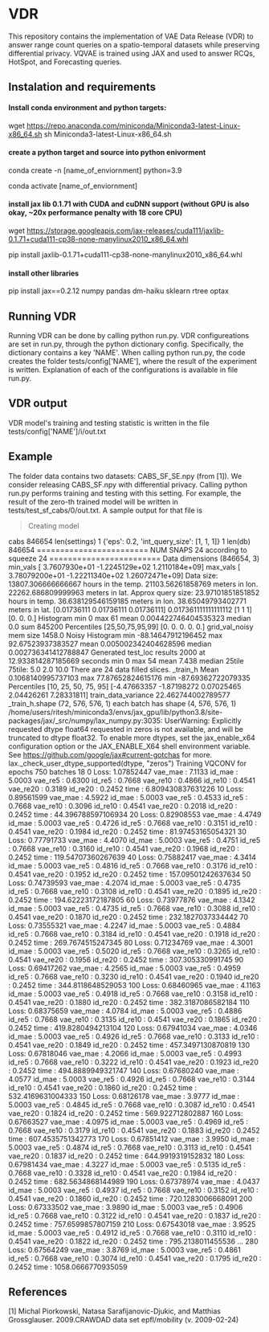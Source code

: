 # VDR
This repository contains the implementation of VAE Data Release (VDR) to answer range count queries on a spatio-temporal datasets while preserving differential privacy. VQVAE is trained using JAX and used to answer RCQs, HotSpot, and Forecasting queries.

## Instalation and requirements

#### Install conda environment and python targets:
wget https://repo.anaconda.com/miniconda/Miniconda3-latest-Linux-x86_64.sh
sh Miniconda3-latest-Linux-x86_64.sh

#### create a python target and source into python enivorment
conda create -n [name_of_enviornment] python=3.9

conda activate [name_of_enviornment]

#### install jax lib 0.1.71 with CUDA and cuDNN support  (without GPU is also okay, ~20x performance penalty with 18 core CPU) 
wget https://storage.googleapis.com/jax-releases/cuda111/jaxlib-0.1.71+cuda111-cp38-none-manylinux2010_x86_64.whl

pip install jaxlib-0.1.71+cuda111-cp38-none-manylinux2010_x86_64.whl

#### install other libraries
pip install jax==0.2.12 numpy pandas dm-haiku sklearn rtree optax

## Running VDR
Running VDR can be done by calling python run.py. VDR configureations are set in run.py, through the python dictionary config. Specifically, the dictionary contains a key 'NAME'. When calling python run.py, the code creates the folder tests/config['NAME'], where the result of the experiment is written. Explanation of each of the configurations is available in file run.py.

## VDR output
VDR model's training and testing statistic is written in the file tests/config['NAME']/i/out.txt

## Example
The folder data contains two datasets: CABS_SF_SE.npy (from [1]). We consider releasing CABS_SF.npy with differential privacy. Calling python run.py performs training and testing with this setting. For example, the result of the zero-th trained model will be written in tests/test_sf_cabs/0/out.txt. A sample output for that file is 

>Creating model 

cabs 846654 len(settings) 1
{'eps': 0.2, 'int_query_size': [1, 1, 1]}
1
len(db) 846654
======================== NUM SNAPS  24 according to squeeze 24 ========================
Data dimensions (846654, 3) min_vals  [ 3.7607930e+01 -1.2245129e+02  1.2110184e+09] max_vals  [ 3.78079200e+01 -1.22211340e+02  1.26072471e+09]
Data size: 13807.306666666667 hours in the temp. 21103.56261858769 meters in lon. 22262.686809999963 meters in lat.
Approx query size: 23.97101851851852 hours in temp. 36.638129546159185 meters in lon. 38.65049793402771 meters in lat.
[0.01736111 0.01736111 0.01736111] 0.017361111111111112
[1 1 1] [0. 0. 0.]
Histogram min 0  max 61  mean 0.004422746404535323 median 0.0 sum 845200  Percentiles [25,50,75,95,99] [0. 0. 0. 0. 0.]
grid_val_noisy mem size 1458.0
Noisy Histogram min -88.14647912196452  max 92.67523937383527  mean 0.005002342404628596 median 0.002736341412788847
Generated test_loc results 2000 at 12.933814287185669 seconds  min 0  max 54  mean 7.438 median 25tile 75tile:  5.0 2.0 10.0
There are  24 data filled slices.
_train_h Mean 0.1068140995737103 max 77.87652824615176 min -87.69362722079335 Percentiles [10, 25, 50, 75, 95] [-4.47663357 -1.87198272  0.07025465  2.04426261  7.28331811]
train_data_variance 22.462744002789577
_train_h.shape (72, 576, 576, 1) each batch has shape (4, 576, 576, 1)
/home/users/ritesh/miniconda3/envs/jax_gpu/lib/python3.8/site-packages/jax/_src/numpy/lax_numpy.py:3035: UserWarning: Explicitly requested dtype float64 requested in zeros is not available, and will be truncated to dtype float32. To enable more dtypes, set the jax_enable_x64 configuration option or the JAX_ENABLE_X64 shell environment variable. See https://github.com/google/jax#current-gotchas for more.
  lax._check_user_dtype_supported(dtype, "zeros")
Training VQCONV for epochs  750 batches 18
0 Loss: 1.07852447 vae_mae : 7.1133 id_mae : 5.0003 vae_re5 : 0.6300  id_re5 : 0.7668  vae_re10 : 0.4866  id_re10 : 0.4541  vae_re20 : 0.3189  id_re20 : 0.2452  time : 6.809430837631226
10 Loss: 0.89561599 vae_mae : 4.5922 id_mae : 5.0003 vae_re5 : 0.4533  id_re5 : 0.7668  vae_re10 : 0.3096  id_re10 : 0.4541  vae_re20 : 0.2018  id_re20 : 0.2452  time : 44.396788597106934
20 Loss: 0.82908553 vae_mae : 4.4749 id_mae : 5.0003 vae_re5 : 0.4726  id_re5 : 0.7668  vae_re10 : 0.3151  id_re10 : 0.4541  vae_re20 : 0.1984  id_re20 : 0.2452  time : 81.97453165054321
30 Loss: 0.77791733 vae_mae : 4.4070 id_mae : 5.0003 vae_re5 : 0.4751  id_re5 : 0.7668  vae_re10 : 0.3160  id_re10 : 0.4541  vae_re20 : 0.1968  id_re20 : 0.2452  time : 119.54707360267639
40 Loss: 0.75882417 vae_mae : 4.3414 id_mae : 5.0003 vae_re5 : 0.4816  id_re5 : 0.7668  vae_re10 : 0.3176  id_re10 : 0.4541  vae_re20 : 0.1952  id_re20 : 0.2452  time : 157.09501242637634
50 Loss: 0.74739593 vae_mae : 4.2074 id_mae : 5.0003 vae_re5 : 0.4735  id_re5 : 0.7668  vae_re10 : 0.3108  id_re10 : 0.4541  vae_re20 : 0.1895  id_re20 : 0.2452  time : 194.62223172187805
60 Loss: 0.73977876 vae_mae : 4.1342 id_mae : 5.0003 vae_re5 : 0.4735  id_re5 : 0.7668  vae_re10 : 0.3088  id_re10 : 0.4541  vae_re20 : 0.1870  id_re20 : 0.2452  time : 232.1827037334442
70 Loss: 0.73555321 vae_mae : 4.2247 id_mae : 5.0003 vae_re5 : 0.4884  id_re5 : 0.7668  vae_re10 : 0.3184  id_re10 : 0.4541  vae_re20 : 0.1918  id_re20 : 0.2452  time : 269.7674515247345
80 Loss: 0.71234769 vae_mae : 4.3001 id_mae : 5.0003 vae_re5 : 0.5020  id_re5 : 0.7668  vae_re10 : 0.3265  id_re10 : 0.4541  vae_re20 : 0.1956  id_re20 : 0.2452  time : 307.305330991745
90 Loss: 0.69417262 vae_mae : 4.2565 id_mae : 5.0003 vae_re5 : 0.4959  id_re5 : 0.7668  vae_re10 : 0.3230  id_re10 : 0.4541  vae_re20 : 0.1940  id_re20 : 0.2452  time : 344.8118648529053
100 Loss: 0.68460965 vae_mae : 4.1163 id_mae : 5.0003 vae_re5 : 0.4918  id_re5 : 0.7668  vae_re10 : 0.3158  id_re10 : 0.4541  vae_re20 : 0.1880  id_re20 : 0.2452  time : 382.3187086582184
110 Loss: 0.68375659 vae_mae : 4.0784 id_mae : 5.0003 vae_re5 : 0.4886  id_re5 : 0.7668  vae_re10 : 0.3135  id_re10 : 0.4541  vae_re20 : 0.1865  id_re20 : 0.2452  time : 419.8280494213104
120 Loss: 0.67941034 vae_mae : 4.0346 id_mae : 5.0003 vae_re5 : 0.4926  id_re5 : 0.7668  vae_re10 : 0.3133  id_re10 : 0.4541  vae_re20 : 0.1849  id_re20 : 0.2452  time : 457.3497130870819
130 Loss: 0.67818046 vae_mae : 4.2066 id_mae : 5.0003 vae_re5 : 0.4993  id_re5 : 0.7668  vae_re10 : 0.3222  id_re10 : 0.4541  vae_re20 : 0.1923  id_re20 : 0.2452  time : 494.8889949321747
140 Loss: 0.67680240 vae_mae : 4.0577 id_mae : 5.0003 vae_re5 : 0.4926  id_re5 : 0.7668  vae_re10 : 0.3144  id_re10 : 0.4541  vae_re20 : 0.1860  id_re20 : 0.2452  time : 532.4169631004333
150 Loss: 0.68126178 vae_mae : 3.9777 id_mae : 5.0003 vae_re5 : 0.4845  id_re5 : 0.7668  vae_re10 : 0.3087  id_re10 : 0.4541  vae_re20 : 0.1824  id_re20 : 0.2452  time : 569.922712802887
160 Loss: 0.67663527 vae_mae : 4.0975 id_mae : 5.0003 vae_re5 : 0.4969  id_re5 : 0.7668  vae_re10 : 0.3179  id_re10 : 0.4541  vae_re20 : 0.1883  id_re20 : 0.2452  time : 607.4535751342773
170 Loss: 0.67851412 vae_mae : 3.9950 id_mae : 5.0003 vae_re5 : 0.4874  id_re5 : 0.7668  vae_re10 : 0.3113  id_re10 : 0.4541  vae_re20 : 0.1837  id_re20 : 0.2452  time : 644.9919319152832
180 Loss: 0.67981434 vae_mae : 4.3227 id_mae : 5.0003 vae_re5 : 0.5135  id_re5 : 0.7668  vae_re10 : 0.3328  id_re10 : 0.4541  vae_re20 : 0.1984  id_re20 : 0.2452  time : 682.5634868144989
190 Loss: 0.67378974 vae_mae : 4.0437 id_mae : 5.0003 vae_re5 : 0.4937  id_re5 : 0.7668  vae_re10 : 0.3152  id_re10 : 0.4541  vae_re20 : 0.1860  id_re20 : 0.2452  time : 720.1283006668091
200 Loss: 0.67333502 vae_mae : 3.9890 id_mae : 5.0003 vae_re5 : 0.4906  id_re5 : 0.7668  vae_re10 : 0.3122  id_re10 : 0.4541  vae_re20 : 0.1837  id_re20 : 0.2452  time : 757.6599857807159
210 Loss: 0.67543018 vae_mae : 3.9525 id_mae : 5.0003 vae_re5 : 0.4912  id_re5 : 0.7668  vae_re10 : 0.3110  id_re10 : 0.4541  vae_re20 : 0.1822  id_re20 : 0.2452  time : 795.2138011455536
...
280 Loss: 0.67564249 vae_mae : 3.8769 id_mae : 5.0003 vae_re5 : 0.4861  id_re5 : 0.7668  vae_re10 : 0.3074  id_re10 : 0.4541  vae_re20 : 0.1795  id_re20 : 0.2452  time : 1058.0666770935059


## References
[1] Michal Piorkowski, Natasa Sarafijanovic-Djukic, and Matthias Grossglauser. 2009.CRAWDAD data set epfl/mobility (v. 2009-02-24)
